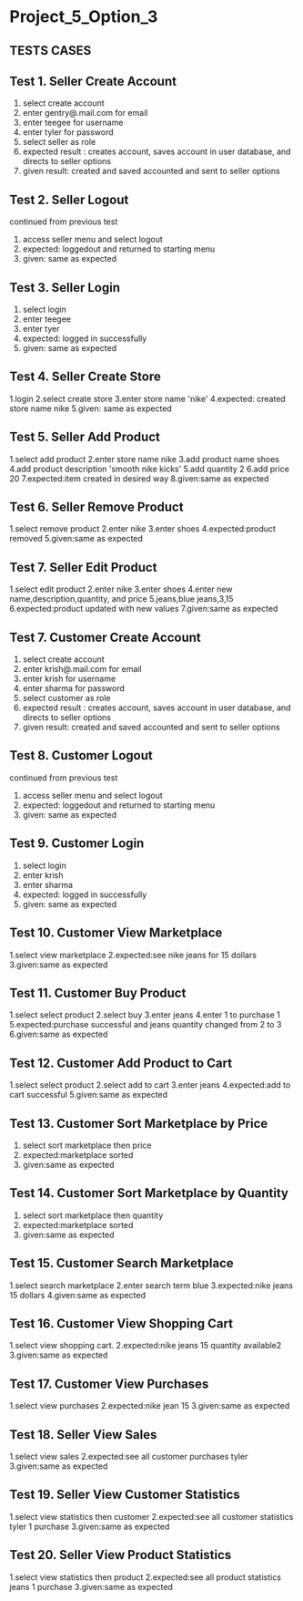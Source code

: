 # Project_5_Option_3
TESTS CASES
-----
Test 1. Seller Create Account
-
1. select create account
2. enter gentry@.mail.com for email
3. enter teegee for username
4. enter tyler for password
5. select seller as role
6. expected result : creates account, saves account in user database, and directs to seller options
7. given result: created and saved accounted and sent to seller options

Test 2. Seller Logout
-
continued from previous test
1. access seller menu and select logout
2. expected: loggedout and returned to starting menu
3. given: same as expected

Test 3. Seller Login 
-
1. select login
2. enter teegee
3. enter tyer
4. expected: logged in successfully
5. given: same as expected

Test 4. Seller Create Store
-
1.login
2.select create store
3.enter store name 'nike'
4.expected: created store name nike
5.given: same as expected

Test 5. Seller Add Product
-
1.select add product
2.enter store name nike
3.add product name shoes
4.add product description 'smooth nike kicks'
5.add quantity 2
6.add price 20
7.expected:item created in desired way
8.given:same as expected

Test 6. Seller Remove Product
-
1.select remove product
2.enter nike
3.enter shoes
4.expected:product removed
5.given:same as expected

Test 7. Seller Edit Product
-
1.select edit product
2.enter nike
3.enter shoes
4.enter new name,description,quantity, and price
5.jeans,blue jeans,3,15
6.expected:product updated with new values
7.given:same as expected

Test 7. Customer Create Account
-
1. select create account
2. enter krish@.mail.com for email
3. enter krish for username
4. enter sharma for password
5. select customer as role
6. expected result : creates account, saves account in user database, and directs to seller options
7. given result: created and saved accounted and sent to seller options

Test 8. Customer Logout
-
continued from previous test
1. access seller menu and select logout
2. expected: loggedout and returned to starting menu
3. given: same as expected

Test 9. Customer Login
-
1. select login
2. enter krish
3. enter sharma
4. expected: logged in successfully
5. given: same as expected

Test 10. Customer View Marketplace
-
1.select view marketplace
2.expected:see nike jeans for 15 dollars
3.given:same as expected

Test 11. Customer Buy Product
-
1.select select product
2.select buy
3.enter jeans
4.enter 1 to purchase 1
5.expected:purchase successful and jeans quantity changed from 2 to 3
6.given:same as expected

Test 12. Customer Add Product to Cart
-
1.select select product
2.select add to cart
3.enter jeans
4.expected:add to cart successful
5.given:same as expected

Test 13. Customer Sort Marketplace by Price
-
1. select sort marketplace then price
2. expected:marketplace sorted
3. given:same as expected

Test 14. Customer Sort Marketplace by Quantity
-
1. select sort marketplace then quantity
2. expected:marketplace sorted
3. given:same as expected

Test 15. Customer Search Marketplace
-
1.select search marketplace
2.enter search term blue
3.expected:nike jeans 15 dollars
4.given:same as expected

Test 16. Customer View Shopping Cart 
-
1.select view shopping cart.
2.expected:nike jeans 15 quantity available2
3.given:same as expected

Test 17. Customer View Purchases 
-
1.select view purchases
2.expected:nike jean 15
3.given:same as expected

Test 18. Seller View Sales
-
1.select view sales
2.expected:see all customer purchases tyler
3.given:same as expected

Test 19. Seller View Customer Statistics
-
1.select view statistics then customer
2.expected:see all customer statistics tyler 1 purchase
3.given:same as expected


Test 20. Seller View Product Statistics
-
1.select view statistics then product
2.expected:see all product statistics jeans 1 purchase
3.given:same as expected

